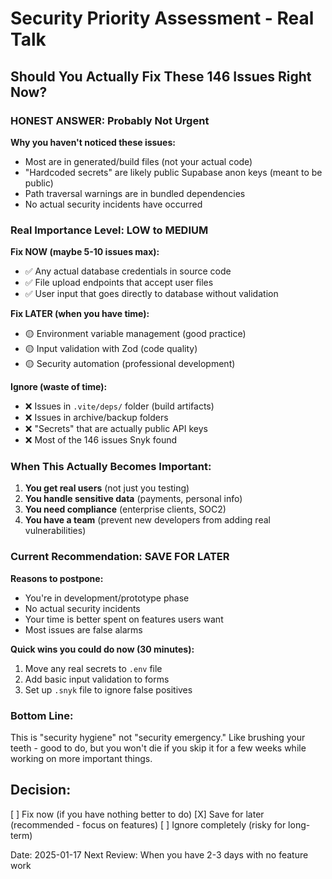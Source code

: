 # Security Priority Assessment - Real Talk

## Should You Actually Fix These 146 Issues Right Now?

### **HONEST ANSWER: Probably Not Urgent**

**Why you haven't noticed these issues:**
- Most are in generated/build files (not your actual code)
- "Hardcoded secrets" are likely public Supabase anon keys (meant to be public)
- Path traversal warnings are in bundled dependencies
- No actual security incidents have occurred

### **Real Importance Level: LOW to MEDIUM**

**Fix NOW (maybe 5-10 issues max):**
- ✅ Any actual database credentials in source code
- ✅ File upload endpoints that accept user files
- ✅ User input that goes directly to database without validation

**Fix LATER (when you have time):**
- 🟡 Environment variable management (good practice)
- 🟡 Input validation with Zod (code quality)
- 🟡 Security automation (professional development)

**Ignore (waste of time):**
- ❌ Issues in `.vite/deps/` folder (build artifacts)
- ❌ Issues in archive/backup folders
- ❌ "Secrets" that are actually public API keys
- ❌ Most of the 146 issues Snyk found

### **When This Actually Becomes Important:**

1. **You get real users** (not just you testing)
2. **You handle sensitive data** (payments, personal info)
3. **You need compliance** (enterprise clients, SOC2)
4. **You have a team** (prevent new developers from adding real vulnerabilities)

### **Current Recommendation: SAVE FOR LATER**

**Reasons to postpone:**
- You're in development/prototype phase
- No actual security incidents
- Your time is better spent on features users want
- Most issues are false alarms

**Quick wins you could do now (30 minutes):**
1. Move any real secrets to `.env` file
2. Add basic input validation to forms
3. Set up `.snyk` file to ignore false positives

### **Bottom Line:**
This is "security hygiene" not "security emergency." Like brushing your teeth - good to do, but you won't die if you skip it for a few weeks while working on more important things.

## Decision: 
[ ] Fix now (if you have nothing better to do)
[X] Save for later (recommended - focus on features)
[ ] Ignore completely (risky for long-term)

Date: 2025-01-17
Next Review: When you have 2-3 days with no feature work
